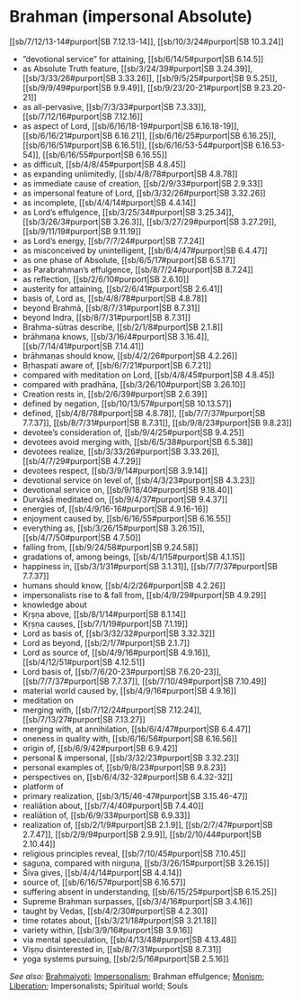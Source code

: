 # Brahman (impersonal Absolute)

[[sb/7/12/13-14#purport|SB 7.12.13-14]], [[sb/10/3/24#purport|SB 10.3.24]]

* ”devotional service” for attaining, [[sb/6/14/5#purport|SB 6.14.5]]
* as Absolute Truth feature, [[sb/3/24/39#purport|SB 3.24.39]], [[sb/3/33/26#purport|SB 3.33.26]], [[sb/9/5/25#purport|SB 9.5.25]], [[sb/9/9/49#purport|SB 9.9.49]], [[sb/9/23/20-21#purport|SB 9.23.20-21]]
* as all-pervasive, [[sb/7/3/33#purport|SB 7.3.33]], [[sb/7/12/16#purport|SB 7.12.16]]
* as aspect of Lord, [[sb/6/16/18-19#purport|SB 6.16.18-19]], [[sb/6/16/21#purport|SB 6.16.21]], [[sb/6/16/25#purport|SB 6.16.25]], [[sb/6/16/51#purport|SB 6.16.51]], [[sb/6/16/53-54#purport|SB 6.16.53-54]], [[sb/6/16/55#purport|SB 6.16.55]]
* as difficult, [[sb/4/8/45#purport|SB 4.8.45]]
* as expanding unlimitedly, [[sb/4/8/78#purport|SB 4.8.78]]
* as immediate cause of creation, [[sb/2/9/33#purport|SB 2.9.33]]
* as impersonal feature of Lord, [[sb/3/32/26#purport|SB 3.32.26]]
* as incomplete, [[sb/4/4/14#purport|SB 4.4.14]]
* as Lord’s effulgence, [[sb/3/25/34#purport|SB 3.25.34]], [[sb/3/26/3#purport|SB 3.26.3]], [[sb/3/27/29#purport|SB 3.27.29]], [[sb/9/11/19#purport|SB 9.11.19]]
* as Lord’s energy, [[sb/7/7/24#purport|SB 7.7.24]]
* as misconceived by unintelligent, [[sb/6/4/47#purport|SB 6.4.47]]
* as one phase of Absolute, [[sb/6/5/17#purport|SB 6.5.17]]
* as Parabrahman’s effulgence, [[sb/8/7/24#purport|SB 8.7.24]]
* as reflection, [[sb/2/6/10#purport|SB 2.6.10]]
* austerity for attaining, [[sb/2/6/41#purport|SB 2.6.41]]
* basis of, Lord as, [[sb/4/8/78#purport|SB 4.8.78]]
* beyond Brahmā, [[sb/8/7/31#purport|SB 8.7.31]]
* beyond Indra, [[sb/8/7/31#purport|SB 8.7.31]]
* Brahma-sūtras describe, [[sb/2/1/8#purport|SB 2.1.8]]
* brāhmaṇa knows, [[sb/3/16/4#purport|SB 3.16.4]], [[sb/7/14/41#purport|SB 7.14.41]]
* brāhmaṇas should know, [[sb/4/2/26#purport|SB 4.2.26]]
* Bṛhaspati aware of, [[sb/6/7/21#purport|SB 6.7.21]]
* compared with meditation on Lord, [[sb/4/8/45#purport|SB 4.8.45]]
* compared with pradhāna, [[sb/3/26/10#purport|SB 3.26.10]]
* Creation rests in, [[sb/2/6/39#purport|SB 2.6.39]]
* defined by negation, [[sb/10/13/57#purport|SB 10.13.57]]
* defined, [[sb/4/8/78#purport|SB 4.8.78]], [[sb/7/7/37#purport|SB 7.7.37]], [[sb/8/7/31#purport|SB 8.7.31]], [[sb/9/8/23#purport|SB 9.8.23]]
* devotee’s consideration of, [[sb/9/4/25#purport|SB 9.4.25]]
* devotees avoid merging with, [[sb/6/5/38#purport|SB 6.5.38]]
* devotees realize, [[sb/3/33/26#purport|SB 3.33.26]], [[sb/4/7/29#purport|SB 4.7.29]]
* devotees respect, [[sb/3/9/14#purport|SB 3.9.14]]
* devotional service on level of, [[sb/4/3/23#purport|SB 4.3.23]]
* devotional service on, [[sb/9/18/40#purport|SB 9.18.40]]
* Durvāsā meditated on, [[sb/9/4/37#purport|SB 9.4.37]]
* energies of, [[sb/4/9/16-16#purport|SB 4.9.16-16]]
* enjoyment caused by, [[sb/6/16/55#purport|SB 6.16.55]]
* everything as, [[sb/3/26/15#purport|SB 3.26.15]], [[sb/4/7/50#purport|SB 4.7.50]]
* falling from, [[sb/9/24/58#purport|SB 9.24.58]]
* gradations of, among beings, [[sb/4/1/15#purport|SB 4.1.15]]
* happiness in, [[sb/3/1/31#purport|SB 3.1.31]], [[sb/7/7/37#purport|SB 7.7.37]]
* humans should know, [[sb/4/2/26#purport|SB 4.2.26]]
* impersonalists rise to & fall from, [[sb/4/9/29#purport|SB 4.9.29]]
* knowledge about
* Kṛṣṇa above, [[sb/8/1/14#purport|SB 8.1.14]]
* Kṛṣṇa causes, [[sb/7/1/19#purport|SB 7.1.19]]
* Lord as basis of, [[sb/3/32/32#purport|SB 3.32.32]]
* Lord as beyond, [[sb/2/1/7#purport|SB 2.1.7]]
* Lord as source of, [[sb/4/9/16#purport|SB 4.9.16]], [[sb/4/12/51#purport|SB 4.12.51]]
* Lord basis of, [[sb/7/6/20-23#purport|SB 7.6.20-23]], [[sb/7/7/37#purport|SB 7.7.37]], [[sb/7/10/49#purport|SB 7.10.49]]
* material world caused by, [[sb/4/9/16#purport|SB 4.9.16]]
* meditation on
* merging with, [[sb/7/12/24#purport|SB 7.12.24]], [[sb/7/13/27#purport|SB 7.13.27]]
* merging with, at annihilation, [[sb/6/4/47#purport|SB 6.4.47]]
* oneness in quality with, [[sb/6/16/56#purport|SB 6.16.56]]
* origin of, [[sb/6/9/42#purport|SB 6.9.42]]
* personal & impersonal, [[sb/3/32/23#purport|SB 3.32.23]]
* personal examples of, [[sb/9/8/23#purport|SB 9.8.23]]
* perspectives on, [[sb/6/4/32-32#purport|SB 6.4.32-32]]
* platform of
* primary realization, [[sb/3/15/46-47#purport|SB 3.15.46-47]]
* realiātion about, [[sb/7/4/40#purport|SB 7.4.40]]
* realiātion of, [[sb/6/9/33#purport|SB 6.9.33]]
* realization of, [[sb/2/1/9#purport|SB 2.1.9]], [[sb/2/7/47#purport|SB 2.7.47]], [[sb/2/9/9#purport|SB 2.9.9]], [[sb/2/10/44#purport|SB 2.10.44]]
* religious principles reveal, [[sb/7/10/45#purport|SB 7.10.45]]
* saguṇa, compared with nirguṇa, [[sb/3/26/15#purport|SB 3.26.15]]
* Śiva gives, [[sb/4/4/14#purport|SB 4.4.14]]
* source of, [[sb/6/16/57#purport|SB 6.16.57]]
* suffering absent in understanding, [[sb/6/15/25#purport|SB 6.15.25]]
* Supreme Brahman surpasses, [[sb/3/4/16#purport|SB 3.4.16]]
* taught by Vedas, [[sb/4/2/30#purport|SB 4.2.30]]
* time rotates about, [[sb/3/21/18#purport|SB 3.21.18]]
* variety within, [[sb/3/9/16#purport|SB 3.9.16]]
* via mental speculation, [[sb/4/13/48#purport|SB 4.13.48]]
* Viṣṇu disinterested in, [[sb/8/7/31#purport|SB 8.7.31]]
* yoga systems pursuing, [[sb/2/5/16#purport|SB 2.5.16]]

*See also:* [Brahmajyoti](entries/brahmajyoti.md); [Impersonalism](entries/impersonalism.md); Brahman effulgence; [Monism](entries/monism.md); [Liberation](entries/liberation.md); Impersonalists; Spiritual world; Souls

